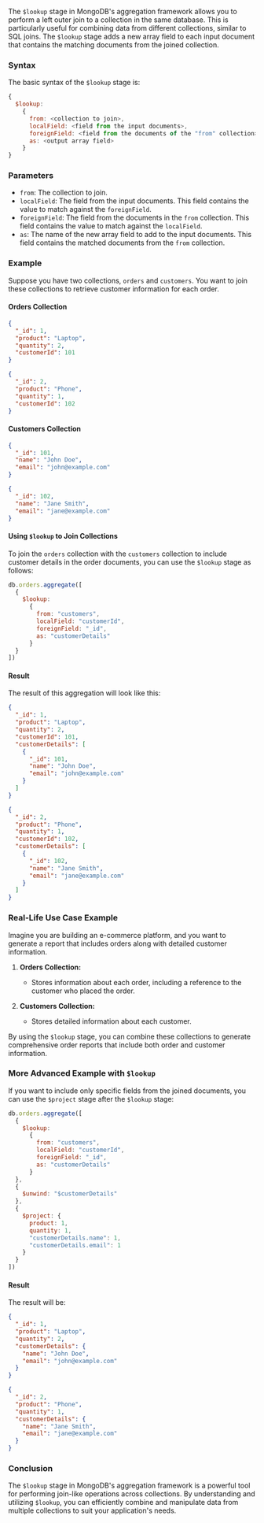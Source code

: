 The `$lookup` stage in MongoDB's aggregation framework allows you to perform a left outer join to a collection in the same database. This is particularly useful for combining data from different collections, similar to SQL joins. The `$lookup` stage adds a new array field to each input document that contains the matching documents from the joined collection.

### Syntax

The basic syntax of the `$lookup` stage is:

```javascript
{
  $lookup:
    {
      from: <collection to join>,
      localField: <field from the input documents>,
      foreignField: <field from the documents of the "from" collection>,
      as: <output array field>
    }
}
```

### Parameters

- `from`: The collection to join.
- `localField`: The field from the input documents. This field contains the value to match against the `foreignField`.
- `foreignField`: The field from the documents in the `from` collection. This field contains the value to match against the `localField`.
- `as`: The name of the new array field to add to the input documents. This field contains the matched documents from the `from` collection.

### Example

Suppose you have two collections, `orders` and `customers`. You want to join these collections to retrieve customer information for each order.

#### Orders Collection

```json
{
  "_id": 1,
  "product": "Laptop",
  "quantity": 2,
  "customerId": 101
}
```

```json
{
  "_id": 2,
  "product": "Phone",
  "quantity": 1,
  "customerId": 102
}
```

#### Customers Collection

```json
{
  "_id": 101,
  "name": "John Doe",
  "email": "john@example.com"
}
```

```json
{
  "_id": 102,
  "name": "Jane Smith",
  "email": "jane@example.com"
}
```

#### Using `$lookup` to Join Collections

To join the `orders` collection with the `customers` collection to include customer details in the order documents, you can use the `$lookup` stage as follows:

```javascript
db.orders.aggregate([
  {
    $lookup:
      {
        from: "customers",
        localField: "customerId",
        foreignField: "_id",
        as: "customerDetails"
      }
  }
])
```

#### Result

The result of this aggregation will look like this:

```json
{
  "_id": 1,
  "product": "Laptop",
  "quantity": 2,
  "customerId": 101,
  "customerDetails": [
    {
      "_id": 101,
      "name": "John Doe",
      "email": "john@example.com"
    }
  ]
}
```

```json
{
  "_id": 2,
  "product": "Phone",
  "quantity": 1,
  "customerId": 102,
  "customerDetails": [
    {
      "_id": 102,
      "name": "Jane Smith",
      "email": "jane@example.com"
    }
  ]
}
```

### Real-Life Use Case Example

Imagine you are building an e-commerce platform, and you want to generate a report that includes orders along with detailed customer information.

1. **Orders Collection:**
   - Stores information about each order, including a reference to the customer who placed the order.
   
2. **Customers Collection:**
   - Stores detailed information about each customer.

By using the `$lookup` stage, you can combine these collections to generate comprehensive order reports that include both order and customer information.

### More Advanced Example with `$lookup`

If you want to include only specific fields from the joined documents, you can use the `$project` stage after the `$lookup` stage:

```javascript
db.orders.aggregate([
  {
    $lookup:
      {
        from: "customers",
        localField: "customerId",
        foreignField: "_id",
        as: "customerDetails"
      }
  },
  {
    $unwind: "$customerDetails"
  },
  {
    $project: {
      product: 1,
      quantity: 1,
      "customerDetails.name": 1,
      "customerDetails.email": 1
    }
  }
])
```

#### Result

The result will be:

```json
{
  "_id": 1,
  "product": "Laptop",
  "quantity": 2,
  "customerDetails": {
    "name": "John Doe",
    "email": "john@example.com"
  }
}
```

```json
{
  "_id": 2,
  "product": "Phone",
  "quantity": 1,
  "customerDetails": {
    "name": "Jane Smith",
    "email": "jane@example.com"
  }
}
```

### Conclusion

The `$lookup` stage in MongoDB's aggregation framework is a powerful tool for performing join-like operations across collections. By understanding and utilizing `$lookup`, you can efficiently combine and manipulate data from multiple collections to suit your application's needs.